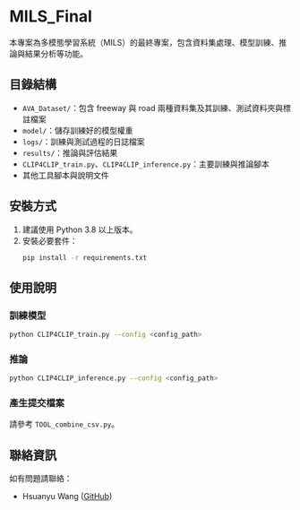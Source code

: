 # MILS_Final

本專案為多模態學習系統（MILS）的最終專案，包含資料集處理、模型訓練、推論與結果分析等功能。

## 目錄結構

- `AVA_Dataset/`：包含 freeway 與 road 兩種資料集及其訓練、測試資料夾與標註檔案
- `model/`：儲存訓練好的模型權重
- `logs/`：訓練與測試過程的日誌檔案
- `results/`：推論與評估結果
- `CLIP4CLIP_train.py`、`CLIP4CLIP_inference.py`：主要訓練與推論腳本
- 其他工具腳本與說明文件

## 安裝方式

1. 建議使用 Python 3.8 以上版本。
2. 安裝必要套件：
   ```bash
   pip install -r requirements.txt
   ```

## 使用說明

### 訓練模型
```bash
python CLIP4CLIP_train.py --config <config_path>
```

### 推論
```bash
python CLIP4CLIP_inference.py --config <config_path>
```

### 產生提交檔案
請參考 `TOOL_combine_csv.py`。

## 聯絡資訊

如有問題請聯絡：
- Hsuanyu Wang ([GitHub](https://github.com/Hsuanyu-wang)) 